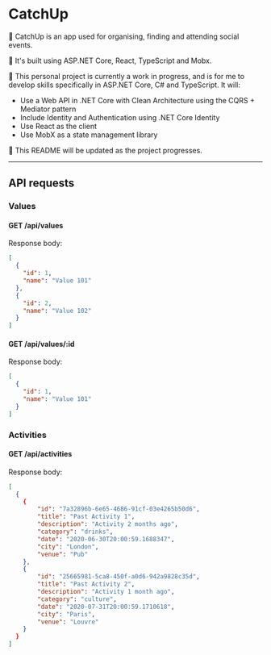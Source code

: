 # CatchUp

👐 CatchUp is an app used for organising, finding and attending social events.

🔨 It's built using ASP.NET Core, React, TypeScript and Mobx.

🌱 This personal project is currently a work in progress, and is for me to develop skills specifically in ASP.NET Core, C# and TypeScript. It will:

-   Use a Web API in .NET Core with Clean Architecture using the CQRS + Mediator pattern
-   Include Identity and Authentication using .NET Core Identity
-   Use React as the client
-   Use MobX as a state management library

💾 This README will be updated as the project progresses.

---

## API requests

### Values

#### GET /api/values

Response body:

```JSON
[
  {
    "id": 1,
    "name": "Value 101"
  },
  {
    "id": 2,
    "name": "Value 102"
  }
]
```

#### GET /api/values/:id

Response body:

```JSON
[
  {
    "id": 1,
    "name": "Value 101"
  }
]
```

### Activities

#### GET /api/activities

Response body:

```JSON
[
  {
    {
        "id": "7a32896b-6e65-4686-91cf-03e4265b50d6",
        "title": "Past Activity 1",
        "description": "Activity 2 months ago",
        "category": "drinks",
        "date": "2020-06-30T20:00:59.1688347",
        "city": "London",
        "venue": "Pub"
    },
    {
        "id": "25665981-5ca8-450f-a0d6-942a9828c35d",
        "title": "Past Activity 2",
        "description": "Activity 1 month ago",
        "category": "culture",
        "date": "2020-07-31T20:00:59.1710618",
        "city": "Paris",
        "venue": "Louvre"
    }
  }
]
```
